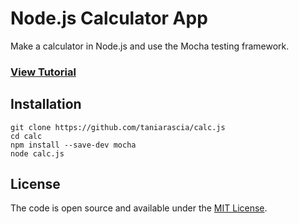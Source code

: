 # Node.js Calculator App

Make a calculator in Node.js and use the Mocha testing framework.

### [View Tutorial](https://www.taniarascia.com/unit-testing-in-javascript/)

## Installation

```
git clone https://github.com/taniarascia/calc.js
cd calc
npm install --save-dev mocha
node calc.js
```

## License

The code is open source and available under the [MIT License](LICENSE).